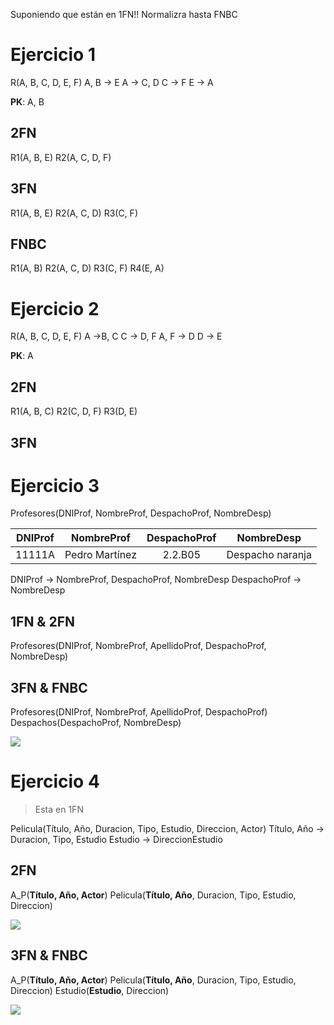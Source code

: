 Suponiendo que están en 1FN!! Normalizra hasta FNBC
# Ejercicio 1
R(A, B, C, D, E, F)
A, B -> E
A -> C, D
C -> F
E -> A

**PK**: A, B
## 2FN
R1(A, B, E)
R2(A, C, D, F)
## 3FN
R1(A, B, E)
R2(A, C, D)
R3(C, F)
## FNBC
R1(A, B)
R2(A, C, D)
R3(C, F)
R4(E, A)

# Ejercicio 2
R(A, B, C, D, E, F)
A ->B, C
C -> D, F
A, F -> D
D -> E

**PK**: A


## 2FN
R1(A, B, C)
R2(C, D, F)
R3(D, E)
## 3FN
# Ejercicio 3
Profesores(DNIProf, NombreProf, DespachoProf, NombreDesp)

DNIProf | NombreProf | DespachoProf | NombreDesp
:--: | :--: | :--: | :--:
11111A | Pedro Martínez | 2.2.B05 | Despacho naranja

DNIProf -> NombreProf, DespachoProf, NombreDesp
DespachoProf -> NombreDesp

## 1FN & 2FN
Profesores(DNIProf, NombreProf, ApellidoProf, DespachoProf, NombreDesp)

## 3FN & FNBC
Profesores(DNIProf, NombreProf, ApellidoProf, DespachoProf)
Despachos(DespachoProf, NombreDesp)

![](https://i.imgur.com/F80GWmO.jpg)

# Ejercicio 4
> Esta en 1FN

Pelicula(Título, Año, Duracion, Tipo, Estudio, Direccion, Actor)
Título, Año -> Duracion, Tipo, Estudio
Estudio -> DireccionEstudio

## 2FN
A_P(**Título, Año, Actor**)
Pelicula(**Título, Año**, Duracion, Tipo, Estudio, Direccion)

![](https://i.imgur.com/QR2xLEK.jpg)
## 3FN & FNBC
A_P(**Título, Año, Actor**)
Pelicula(**Título, Año**, Duracion, Tipo, Estudio, Direccion)
Estudio(**Estudio**, Direccion)

![](https://i.imgur.com/oE1BipK.jpg)
